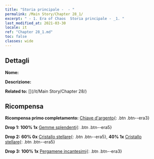 ```yaml
---
title: "Storia principale -  - "
permalink: /Main Story/Chapter 28_1/
excerpt: " - 1. Era of Chaos  Storia principale - _1. "
last_modified_at: 2021-03-30
locale: it
ref: "Chapter 28_1.md"
toc: false
classes: wide
---
```


## Dettagli

 **Nome:** 

 **Descrizione:** 

 **Related to:** [](/it/Main Story/Chapter 28/)

## Ricompensa

 **Ricompensa primo completamento:** [Chiave d'argento](/it/Items/con_693/){: .btn .btn--era3}

 **Drop 1:** **100% 1x** [Gemme splendenti](/it/Items/mat_100/){: .btn .btn--era5}

 **Drop 2:** **60% 0x** [Cristallo stellare](/it/Items/mat_94/){: .btn .btn--era5}, **40% 1x** [Cristallo stellare](/it/Items/mat_94/){: .btn .btn--era5}

 **Drop 3:** **100% 1x** [Pergamene incantesimi](/it/Items/con_694/){: .btn .btn--era3}

